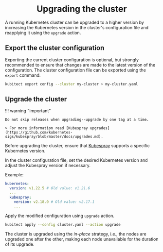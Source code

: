 <h1 align="center">Upgrading the cluster</h1>

A running Kubernetes cluster can be upgraded to a higher version by increasing the Kubernetes version in the cluster's configuration file and reapplying it using the `upgrade` action.


## Export the cluster configuration

Exporting the current cluster configuration is optional, but strongly recommended to ensure that changes are made to the latest version of the configuration.
The cluster configuration file can be exported using the `export` command.

```sh
kubitect export config --cluster my-cluster > my-cluster.yaml
```


## Upgrade the cluster

!!! warning "Important"

    Do not skip releases when upgrading--upgrade by one tag at a time.

    > For more information read [Kubespray upgrades](https://github.com/kubernetes-sigs/kubespray/blob/master/docs/upgrades.md).

Before upgrading the cluster, ensure that [Kubespray](https://github.com/kubernetes-sigs/kubespray#supported-components) supports a specific Kubernetes version.

In the cluster configuration file, set the desired Kubernetes version and adjust the Kubespray version if necessary.

Example:
```yaml title="cluster.yaml"
kubernetes:
  version: v1.22.5 # Old value: v1.21.6
  ...
  kubespray:
    version: v2.18.0 # Old value: v2.17.1
    ...
```

Apply the modified configuration using `upgrade` action.
```sh
kubitect apply --config cluster.yaml --action upgrade
```

The cluster is upgraded using the *in-place* strategy, i.e., the nodes are upgraded one after the other, making each node unavailable for the duration of its upgrade.
